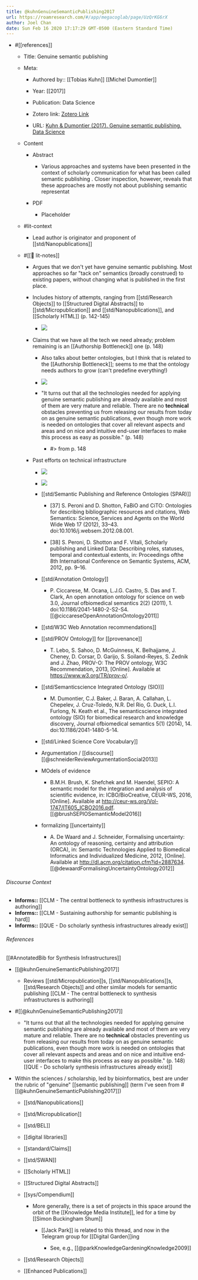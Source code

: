 ```yaml
---
title: @kuhnGenuineSemanticPublishing2017
url: https://roamresearch.com/#/app/megacoglab/page/UzQrKG6rX
author: Joel Chan
date: Sun Feb 16 2020 17:17:29 GMT-0500 (Eastern Standard Time)
---
```


- #[[references]]

    - Title: Genuine semantic publishing

    - Meta:

        - Authored by:: [[Tobias Kuhn]] [[Michel Dumontier]]

        - Year: [[2017]]

        - Publication: Data Science

        - Zotero link: [Zotero Link](zotero://select/items/6_VVC56WWK)

        - URL: [Kuhn & Dumontier (2017). Genuine semantic publishing. Data Science](https://content.iospress.com/articles/data-science/ds010)

    - Content

        - Abstract

            - Various approaches and systems have been presented in the context of scholarly communication for what has been called semantic publishing . Closer inspection, however, reveals that these approaches are mostly not about publishing semantic representat

        - PDF

            - Placeholder

    - #lit-context

        - Lead author is originator and proponent of [[std/Nanopublications]]

    - #[[📝 lit-notes]]

        - Argues that we don't yet have genuine semantic publishing. Most approaches so far "tack on" semantics (broadly construed) to existing papers, without changing what is published in the first place.

        - Includes history of attempts, ranging from [[std/Research Objects]] to [[Structured Digital Abstracts]] to [[std/Micropublication]] and [[std/Nanopublications]], and [[Scholarly HTML]] (p. 142-145)

            - ![](https://firebasestorage.googleapis.com/v0/b/firescript-577a2.appspot.com/o/imgs%2Fapp%2Fmegacoglab%2FCp2k6dGc07.png?alt=media&token=b7794f73-426b-48a3-b424-7d7f080cf052)

        - Claims that we have all the tech we need already; problem remaining is an [[Authorship Bottleneck]] one (p. 148)

            - Also talks about better ontologies, but I think that is related to the [[Authorship Bottleneck]]; seems to me that the ontology needs authors to grow (can't predefine everything!)

            - ![](https://firebasestorage.googleapis.com/v0/b/firescript-577a2.appspot.com/o/imgs%2Fapp%2Fmegacoglab%2FBtCE-k-dxP.png?alt=media&token=c0103e5c-c9b6-4e41-b7be-e86785c63d0e)

            - "It turns out that all the technologies needed for applying genuine semantic publishing are already available and most of them are very mature and reliable. There are no __technical__ obstacles preventing us from releasing our results from today on as genuine semantic publications, even though more work is needed on ontologies that cover all relevant aspects and areas and on nice and intuitive end-user interfaces to make this process as easy as possible." (p. 148)

                - #> from p. 148

        - Past efforts on technical infrastructure

            - ![](https://firebasestorage.googleapis.com/v0/b/firescript-577a2.appspot.com/o/imgs%2Fapp%2Fmegacoglab%2FMqFIhHPg-8.png?alt=media&token=db6c3b90-6401-4583-a850-2ce62e686fba)

            - ![](https://firebasestorage.googleapis.com/v0/b/firescript-577a2.appspot.com/o/imgs%2Fapp%2Fmegacoglab%2FKO6kU5N29G.png?alt=media&token=baa411eb-864c-4157-bb87-1bb5db69735a)

            - [[std/Semantic Publishing and Reference Ontologies (SPAR)]]

                - [37] S. Peroni and D. Shotton, FaBiO and CiTO: Ontologies for describing bibliographic resources and citations, Web Semantics: Science, Services and Agents on the World Wide Web 17 (2012), 33–43. doi:10.1016/j.websem.2012.08.001.

                - [38] S. Peroni, D. Shotton and F. Vitali, Scholarly publishing and Linked Data: Describing roles, statuses, temporal and contextual extents, in: Proceedings ofthe 8th International Conference on Semantic Systems, ACM, 2012, pp. 9–16.

            - [[std/Annotation Ontology]]

                - P. Ciccarese, M. Ocana, L.J.G. Castro, S. Das and T. Clark, An open annotation ontology for science on web 3.0, Journal ofbiomedical semantics 2(2) (2011), 1. doi:10.1186/2041-1480-2-S2-S4. [[@ciccareseOpenAnnotationOntology2011]]

            - [[std/W3C Web Annotation recommendations]]

            - [[std/PROV Ontology]] for [[provenance]]

                - T. Lebo, S. Sahoo, D. McGuinness, K. Belhajjame, J. Cheney, D. Corsar, D. Garijo, S. Soiland-Reyes, S. Zednik and J. Zhao, PROV-O: The PROV ontology, W3C Recommendation, 2013, [Online]. Available at https://www.w3.org/TR/prov-o/.

            - [[std/Semanticscience Integrated Ontology (SIO)]]

                - M. Dumontier, C.J. Baker, J. Baran, A. Callahan, L. Chepelev, J. Cruz-Toledo, N.R. Del Rio, G. Duck, L.I. Furlong, N. Keath et al., The semanticscience integrated ontology (SIO) for biomedical research and knowledge discovery, Journal ofbiomedical semantics 5(1) (2014), 14. doi:10.1186/2041-1480-5-14.

            - [[std/Linked Science Core Vocabulary]]

            - Argumentation / [[discourse]] [[@schneiderReviewArgumentationSocial2013]]

            - MOdels of evidence

                - B.M.H. Brush, K. Shefchek and M. Haendel, SEPIO: A semantic model for the integration and analysis of scientific evidence, in: ICBO/BioCreative, CEUR-WS, 2016, [Online]. Available at http://ceur-ws.org/Vol-1747/IT605_ICBO2016.pdf. [[@brushSEPIOSemanticModel2016]]

            - formalizing [[uncertainty]]

                - A. De Waard and J. Schneider, Formalising uncertainty: An ontology of reasoning, certainty and attribution (ORCA), in: Semantic Technologies Applied to Biomedical Informatics and Individualized Medicine, 2012, [Online]. Available at http://dl.acm.org/citation.cfm?id=2887634. [[@dewaardFormalisingUncertaintyOntology2012]]

###### Discourse Context

- **Informs::** [[CLM - The central bottleneck to synthesis infrastructures is authoring]]
- **Informs::** [[CLM - Sustaining authorship for semantic publishing is hard]]
- **Informs::** [[QUE - Do scholarly synthesis infrastructures already exist]]

###### References

[[#AnnotatedBib for Synthesis Infrastructures]]

- [[@kuhnGenuineSemanticPublishing2017]]

    - Reviews [[std/Micropublication]]s, [[std/Nanopublications]]s, [[std/Research Objects]] and other similar models for semantic publishing
[[CLM - The central bottleneck to synthesis infrastructures is authoring]]

- #[[@kuhnGenuineSemanticPublishing2017]]

    - "It turns out that all the technologies needed for applying genuine semantic publishing are already available and most of them are very mature and reliable. There are no __technical__ obstacles preventing us from releasing our results from today on as genuine semantic publications, even though more work is needed on ontologies that cover all relevant aspects and areas and on nice and intuitive end-user interfaces to make this process as easy as possible." (p. 148)
[[QUE - Do scholarly synthesis infrastructures already exist]]

- Within the sciences / scholarship, led by bioinformatics, best are under the rubric of "genuine" [[semantic publishing]] (term I've seen from #[[@kuhnGenuineSemanticPublishing2017]])

    - [[std/Nanopublications]]

    - [[std/Micropublication]]

    - [[std/BEL]]

    - [[digital libraries]]

    - [[standard/Claims]]

    - [[std/SWAN]]

    - [[Scholarly HTML]]

    - [[Structured Digital Abstracts]]

    - [[sys/Compendium]]

        - More generally, there is a set of projects in this space around the orbit of the [[Knowledge Media Institute]], led for a time by [[Simon Buckingham Shum]]

            - [[Jack Park]] is related to this thread, and now in the Telegram group for [[Digital Garden]]ing

                - See, e.g., [[@parkKnowledgeGardeningKnowledge2009]]

    - [[std/Research Objects]]

    - [[Enhanced Publications]]
